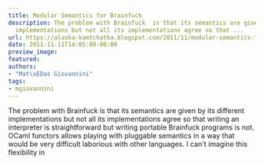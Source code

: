 ```yaml
---
title: Modular Semantics for Brainfuck
description: The problem with Brainfuck  is that its semantics are given by its different
  implementations but not all its implementations agree so that ...
url: https://alaska-kamtchatka.blogspot.com/2011/11/modular-semantics-for-brainfuck.html
date: 2011-11-11T14:05:00-00:00
preview_image:
featured:
authors:
- "Mat\xEDas Giovannini"
tags:
- mgiovannini
---
```



The problem with Brainfuck is that its semantics are given by its different implementations but not all its implementations agree so that writing an interpreter is straightforward but writing portable Brainfuck programs is not. OCaml functors allows playing with pluggable semantics in a way that would be very difficult laborious with other languages. I can't imagine this flexibility in 
